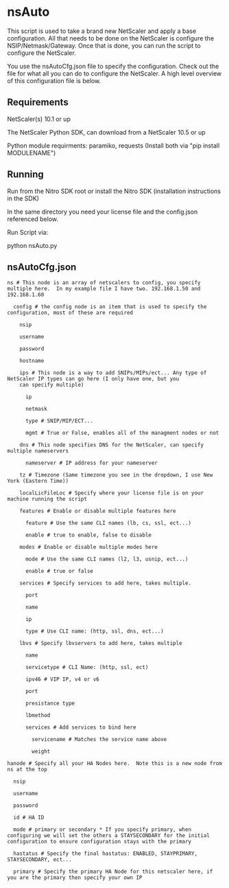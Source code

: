 nsAuto
======
This script is used to take a brand new NetScaler and apply a base configuration.  All that needs to be done on the NetScaler is configure the NSIP/Netmask/Gateway.  Once that is done, you can run the script to configure the NetScaler.

You use the nsAutoCfg.json file to specify the configuration.  Check out the file for what all you can do to configure the NetScaler.  A high level overview of this configuration file is below.

Requirements
-----
NetScaler(s) 10.1 or up

The NetScaler Python SDK, can download from a NetScaler 10.5 or up

Python module requirments: paramiko, requests (Install both via "pip install MODULENAME")

Running
-----
Run from the Nitro SDK root or install the Nitro SDK (installation instructions in the SDK)

In the same directory you need your license file and the config.json referenced below.



Run Script via:

python nsAuto.py




nsAutoCfg.json
-----
```
ns # This node is an array of netscalers to config, you specify multiple here.  In my example file I have two. 192.168.1.50 and 192.168.1.60

  config # the config node is an item that is used to specify the configuration, most of these are required

    nsip

    username

    password

    hostname

    ips # This node is a way to add SNIPs/MIPs/ect... Any type of NetScaler IP types can go here (I only have one, but you 
    can specify multiple)
    
      ip
    
      netmask
    
      type # SNIP/MIP/ECT...
    
      mgmt # True or False, enables all of the managment nodes or not
    
    dns # This node specifies DNS for the NetScaler, can specify multiple nameservers
    
      nameserver # IP address for your nameserver

    tz # Timezone (Same timezone you see in the dropdown, I use New York (Eastern Time))

    localLicFileLoc # Specify where your license file is on your machine running the script

    features # Enable or disable multiple features here

      feature # Use the same CLI names (lb, cs, ssl, ect...)

      enable # true to enable, false to disable

    modes # Enable or disable multiple modes here

      mode # Use the same CLI names (l2, l3, usnip, ect...)

      enable # true or false

    services # Specify services to add here, takes multiple.

      port

      name

      ip

      type # Use CLI name: (http, ssl, dns, ect...)

    lbvs # Specify lbvservers to add here, takes multiple

      name

      servicetype # CLI Name: (http, ssl, ect)

      ipv46 # VIP IP, v4 or v6

      port

      presistance type

      lbmethod

      services # Add services to bind here

        servicename # Matches the service name above

        weight

hanode # Specify all your HA Nodes here.  Note this is a new node from ns at the top

  nsip

  username

  password

  id # HA ID

  mode # primary or secondary * If you specify primary, when configuring we will set the others a STAYSECONDARY for the initial configuration to ensure configuration stays with the primary
  
  hastatus # Specify the final hastatus: ENABLED, STAYPRIMARY, STAYSECONDARY, ect...
  
  primary # Specify the primary HA Node for this netscaler here, if you are the primary then specify your own IP
```
